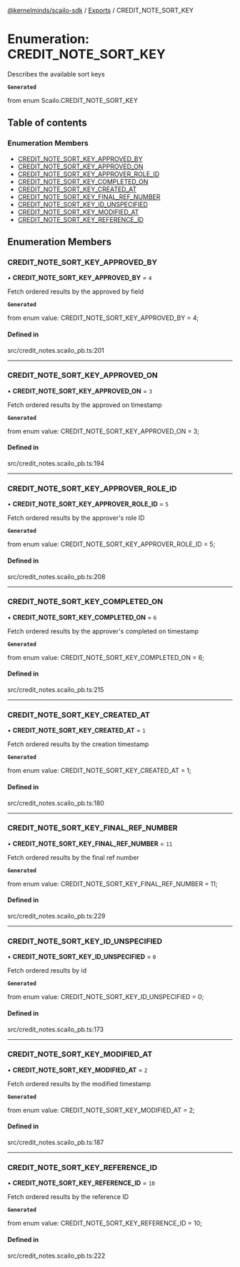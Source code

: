 [@kernelminds/scailo-sdk](../README.md) / [Exports](../modules.md) / CREDIT\_NOTE\_SORT\_KEY

# Enumeration: CREDIT\_NOTE\_SORT\_KEY

Describes the available sort keys

**`Generated`**

from enum Scailo.CREDIT_NOTE_SORT_KEY

## Table of contents

### Enumeration Members

- [CREDIT\_NOTE\_SORT\_KEY\_APPROVED\_BY](CREDIT_NOTE_SORT_KEY.md#credit_note_sort_key_approved_by)
- [CREDIT\_NOTE\_SORT\_KEY\_APPROVED\_ON](CREDIT_NOTE_SORT_KEY.md#credit_note_sort_key_approved_on)
- [CREDIT\_NOTE\_SORT\_KEY\_APPROVER\_ROLE\_ID](CREDIT_NOTE_SORT_KEY.md#credit_note_sort_key_approver_role_id)
- [CREDIT\_NOTE\_SORT\_KEY\_COMPLETED\_ON](CREDIT_NOTE_SORT_KEY.md#credit_note_sort_key_completed_on)
- [CREDIT\_NOTE\_SORT\_KEY\_CREATED\_AT](CREDIT_NOTE_SORT_KEY.md#credit_note_sort_key_created_at)
- [CREDIT\_NOTE\_SORT\_KEY\_FINAL\_REF\_NUMBER](CREDIT_NOTE_SORT_KEY.md#credit_note_sort_key_final_ref_number)
- [CREDIT\_NOTE\_SORT\_KEY\_ID\_UNSPECIFIED](CREDIT_NOTE_SORT_KEY.md#credit_note_sort_key_id_unspecified)
- [CREDIT\_NOTE\_SORT\_KEY\_MODIFIED\_AT](CREDIT_NOTE_SORT_KEY.md#credit_note_sort_key_modified_at)
- [CREDIT\_NOTE\_SORT\_KEY\_REFERENCE\_ID](CREDIT_NOTE_SORT_KEY.md#credit_note_sort_key_reference_id)

## Enumeration Members

### CREDIT\_NOTE\_SORT\_KEY\_APPROVED\_BY

• **CREDIT\_NOTE\_SORT\_KEY\_APPROVED\_BY** = ``4``

Fetch ordered results by the approved by field

**`Generated`**

from enum value: CREDIT_NOTE_SORT_KEY_APPROVED_BY = 4;

#### Defined in

src/credit_notes.scailo_pb.ts:201

___

### CREDIT\_NOTE\_SORT\_KEY\_APPROVED\_ON

• **CREDIT\_NOTE\_SORT\_KEY\_APPROVED\_ON** = ``3``

Fetch ordered results by the approved on timestamp

**`Generated`**

from enum value: CREDIT_NOTE_SORT_KEY_APPROVED_ON = 3;

#### Defined in

src/credit_notes.scailo_pb.ts:194

___

### CREDIT\_NOTE\_SORT\_KEY\_APPROVER\_ROLE\_ID

• **CREDIT\_NOTE\_SORT\_KEY\_APPROVER\_ROLE\_ID** = ``5``

Fetch ordered results by the approver's role ID

**`Generated`**

from enum value: CREDIT_NOTE_SORT_KEY_APPROVER_ROLE_ID = 5;

#### Defined in

src/credit_notes.scailo_pb.ts:208

___

### CREDIT\_NOTE\_SORT\_KEY\_COMPLETED\_ON

• **CREDIT\_NOTE\_SORT\_KEY\_COMPLETED\_ON** = ``6``

Fetch ordered results by the approver's completed on timestamp

**`Generated`**

from enum value: CREDIT_NOTE_SORT_KEY_COMPLETED_ON = 6;

#### Defined in

src/credit_notes.scailo_pb.ts:215

___

### CREDIT\_NOTE\_SORT\_KEY\_CREATED\_AT

• **CREDIT\_NOTE\_SORT\_KEY\_CREATED\_AT** = ``1``

Fetch ordered results by the creation timestamp

**`Generated`**

from enum value: CREDIT_NOTE_SORT_KEY_CREATED_AT = 1;

#### Defined in

src/credit_notes.scailo_pb.ts:180

___

### CREDIT\_NOTE\_SORT\_KEY\_FINAL\_REF\_NUMBER

• **CREDIT\_NOTE\_SORT\_KEY\_FINAL\_REF\_NUMBER** = ``11``

Fetch ordered results by the final ref number

**`Generated`**

from enum value: CREDIT_NOTE_SORT_KEY_FINAL_REF_NUMBER = 11;

#### Defined in

src/credit_notes.scailo_pb.ts:229

___

### CREDIT\_NOTE\_SORT\_KEY\_ID\_UNSPECIFIED

• **CREDIT\_NOTE\_SORT\_KEY\_ID\_UNSPECIFIED** = ``0``

Fetch ordered results by id

**`Generated`**

from enum value: CREDIT_NOTE_SORT_KEY_ID_UNSPECIFIED = 0;

#### Defined in

src/credit_notes.scailo_pb.ts:173

___

### CREDIT\_NOTE\_SORT\_KEY\_MODIFIED\_AT

• **CREDIT\_NOTE\_SORT\_KEY\_MODIFIED\_AT** = ``2``

Fetch ordered results by the modified timestamp

**`Generated`**

from enum value: CREDIT_NOTE_SORT_KEY_MODIFIED_AT = 2;

#### Defined in

src/credit_notes.scailo_pb.ts:187

___

### CREDIT\_NOTE\_SORT\_KEY\_REFERENCE\_ID

• **CREDIT\_NOTE\_SORT\_KEY\_REFERENCE\_ID** = ``10``

Fetch ordered results by the reference ID

**`Generated`**

from enum value: CREDIT_NOTE_SORT_KEY_REFERENCE_ID = 10;

#### Defined in

src/credit_notes.scailo_pb.ts:222
